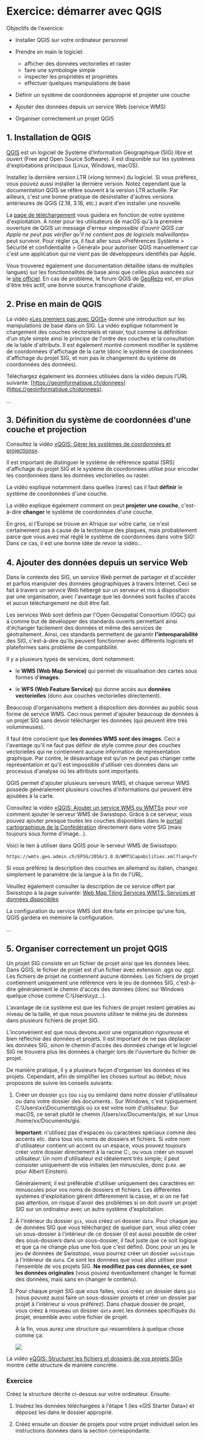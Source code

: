 # Exercice: démarrer avec QGIS

Objectifs de l'exercice:

- Installer QGIS sur votre ordinateur personnel

- Prendre en main le logiciel:
    - afficher des données vectorielles et raster
    - faire une symbologie simple
    - inspecter les propriétés et propriétés
    - effectuer quelques manipulations de base

- Définir un système de coordonnées approprié et projeter une couche

- Ajouter des données depuis un service Web (service WMS)

- Organiser correctement un projet QGIS


## 1. Installation de QGIS

[QGIS](https://qgis.org/) est un logiciel de Système d'Information Géographique (SIG) libre et ouvert (Free and Open Source Software). Il est disponible sur les systèmes d'exploitations principaux (Linux, Windows, macOS).

Installez la dernière version LTR («long terme») du logiciel. Si vous préférez, vous pouvez aussi installer la dernière version. Notez cependant que la documentation QGIS se réfère souvent à la version LTR actuelle. Par ailleurs, c'est une bonne pratique de désinstaller d'autres versions antérieures de QGIS (2.18, 3.16, etc.) avant d'en installer une nouvelle.

La [page de téléchargement](https://qgis.org/download/) vous guidera en fonction de votre système d'exploitation. À noter pour les utilisateurs de macOS qu'à la première ouverture de QGIS un message d'erreur *«impossible d'ouvrir QGIS car Apple ne peut pas vérifier qu'il ne contient pas de logiciels malveillants»* peut survenir. Pour régler ça, il faut aller sous «Préférences Système > Sécurité et confidentialité > Général» pour autoriser QGIS manuellement car c'est une application qui ne vient pas de développeurs identifiés par Apple.

Vous trouverez également une documentation détaillée (dans de multiples langues) sur les fonctionnalités de base ainsi que celles plus avancées sur le [site officiel](https://docs.qgis.org/3.34/fr/docs/index.html). En cas de problème, le forum QGIS de [GeoRezo](https://georezo.net/forum/viewforum.php?id=55) est, en plus d'être très actif, une bonne source francophone d'aide.


## 2. Prise en main de QGIS

La vidéo [«Les premiers pas avec QGIS»](https://youtu.be/1cEPEv934KE) donne une introduction sur les manipulations de base dans un SIG. La vidéo explique notamment le chargement des couches vectorielels et ratser, tout comme la définition d'un style simple ainsi le principe de l'ordre des couches et la consultation de la table d'attributs. Il est également montré comment modifier le système de coordonnées d'affichage de la carte (donc le système de coordonnées d'affichage du projet SIG, et non pas le changement du système de coordonnées des données).

Téléchargez également les données utilisées dans la vidéo depuis l'URL suivante: [https://geoinformatique.ch/donnees](https://geoinformatique.ch/donnees).


...


## 3. Définition du système de coordonnées d'une couche et projection

Consultez la vidéo [«QGIS: Gérer les systèmes de coordonnées et projections»](https://youtu.be/jqEdzv-WsLc).

Il est important de distinguer le système de référence spatial (SRS) d'affichage du projet SIG et le système de coordonnées utilisé pour encoder les coordonnées dans les données vectorielles ou raster.

La vidéo explique notamment dans quelles (rares) cas il faut **définir** le système de coordonnées d'une couche.

La vidéo explique également comment on peut **projeter une couche**, c'est-à-dire **changer** le système de coordonnées d'une couche.

En gros, si l'Europe se trouve en Afrique sur votre carte, ce n'est certainement pas à cause de la tectonique des plaques, mais probablement parce que vous avez mal réglé le système de coordonnées dans votre SIG! Dans ce cas, il est une bonne idée de revoir la vidéo...



## 4. Ajouter des données depuis un service Web

Dans le contexte des SIG, un service Web permet de partager et d'accéder et parfois manipuler des données géographiques à travers Internet. Ceci se fait à travers un service Web hébergé sur un serveur et mis à disposition par une organisation, avec l'avantage que les données sont faciles d'accès et aucun téléchargement ne doit être fait.

Les services Web sont définis par l'Open Geospatial Consortium (OGC) qui a comme but de développer des standards ouverts permettant ainsi d'échanger facilement des données et même des services de géotraitement. Ainsi, ces standards permettent de garantir **l'interoparabilité** des SIG, c'est-à-dire qu'ils peuvent fonctionner avec différents logiciels et plateformes sans problème de compatibilité.

Il y a plusieurs types de services, dont notamment:

- le **WMS (Web Map Service)** qui permet de visualisation des cartes sous formes d'**images**.

- le **WFS (Web Feature Service)** qui donne accès aux **données vectorielles** (donc aux couches vectorielles directement).

Beaucoup d'organisations mettent à disposition des données au public sous forme de service WMS. Ceci nous permet d'ajouter beaucoup de données à un projet SIG sans devoir télécharger les données (qui peuvent être très volumineuses).

Il faut être conscient que **les données WMS sont des images**. Ceci a l'avantage qu'il ne faut pas définir de style comme pour des couches vectorielles qui ne contiennent aucune information de représentation graphique. Par contre, le désavantage est qu'on ne peut pas changer cette représentation et qu'il est impossible d'utiliser ces données dans un processus d'analyse où les attributs sont importants.

QGIS permet d'ajouter plusieurs serveurs WMS, et chaque serveur WMS possède généralement plusieurs couches d'informations qui peuvent être ajoutées à la carte.

Consultez la vidéo [«QGIS: Ajouter un service WMS ou WMTS»](https://youtu.be/voNmaJE1HE4) pour voir comment ajouter le serveur WMS de Swisstopo. Grâce à ce serveur, vous pouvez ajouter presque toutes les couches disponibles dans le [portail cartographique de la Confédération](https://map.geo.admin.ch) directement dans votre SIG (mais toujours sous forme d'image...).

Voici le lien à utiliser dans QGIS pour le serveur WMS de Swisstopo:

```text
https://wmts.geo.admin.ch/EPSG/2056/1.0.0/WMTSCapabilities.xml?lang=fr
```

Si vous préférez la description des couches en allemand ou italien, changez simplement le paramètre de la langue à la fin de l'URL.

Veuillez également consulter la description de ce service offert par Swisstopo à la page suivante: 
[Web Map Tiling Services WMTS: Services et données disponibles](https://www.geo.admin.ch/fr/wmts-services-et-donnees-disponibles)

La configuration du service WMS doit être faite en principe qu'une fois, QGIS gardera en mémoire la configuration.


...


## 5. Organiser correctement un projet QGIS

Un projet SIG consiste en un fichier de projet ainsi que les données liées. Dans QGIS, le fichier de projet est d'un fichier avec extension .qgs ou .qgz. Les fichiers de projet ne contiennent aucune données. Les fichiers de projet contiennent uniquement une référence vers le jeu de données SIG, c'est-à-dire généralement le chemin d'accès des données (donc sur Windows quelque chose comme C:\Users\xyz\...).

L'avantage de ce système est que les fichiers de projet restent gérables au niveau de la taille, et que nous pouvons utiliser le même jeu de données dans plusieurs fichiers de projet SIG.

L’inconvénient est que nous devons avoir une organisation rigoureuse et bien réfléchie des données et projets. Il est important de ne pas déplacer les données SIG, sinon le chemin d'accès des données change et le logiciel SIG ne trouvera plus les données à charger lors de l'ouverture du fichier de projet.

De manière pratique, il y a plusieurs façon d'organiser les données et les projets. Cependant, afin de simplifier les choses surtout au début, nous proposons de suivre les conseils suivants:

1. Créer un dossier `gis` (ou `sig` ou similaire) dans notre dossier d'utilisateur ou dans votre dossier des documents.. Sur Windows, c'est typiquement C:\Users\xx\Documents\gis où xx est votre nom d'utilisateur. Sur macOS, ce serait plutôt le chemin /Users/xx/Documents/gis, et sur Linux /home/xx/Documents/gis.

   **Important**: n'utilisez pas d'espaces ou caractères spéciaux comme des accents etc. dans tous vos noms de dossiers et fichiers. Si votre nom d'utilisateur contient un accent ou un espace, vous pouvez toujours créer votre dossier directement à la racine C:\, ou vous créer un nouvel utilisateur. Un nom d'utilisateur est idéalement très simple; il peut consister uniquement de vos initiales (en minuscules, donc p.ex. ae pour Albert Einstein).

   Généralement, il est préférable d'utiliser uniquement des caractères en minuscules pour vos noms de dossiers et fichiers. Les différentes systèmes d'exploitation gèrent différemment la casse, et si on ne fait pas attention, on risque d'avoir des problèmes si on doit ouvrir un projet SIG sur un ordinateur avec un autre système d'exploitation.

2. À l'intérieur du dossier `gis`, vous créez un dossier `data`. Pour chaque jeu de données SIG que vous téléchargez de quelque part, vous allez créer un sous-dossier à l'intérieur de ce dossier (il est aussi possible de créer des sous-dossiers dans un sous-dossier, il faut juste que ce soit logique et que ça ne change plus une fois que c'est défini). Donc pour un jeu le jeu de données de Swisstopo, vous pourrez créer un dossier `swisstopo` à l'intérieur de `data`. Ce sont les données que vous allez utiliser pour l'ensemble de vos projets SIG. **Ne modifiez pas ces données, ce sont les données originales** (vous pouvez éventuellement changer le format des données, mais sans en changer le contenu).

3. Pour chaque projet SIG que vous faites, vous créez un dossier dans `gis` (vous pouvez aussi faire un sous-dossier projets et créer un dossier par projet à l'intérieur si vous préférez). Dans chaque dossier de projet, vous créez à nouveau un dossier `data` avec les données spécifiques du projet, ensemble avec votre fichier de projet.

   À la fin, vous aurez une structure qui ressemblera à quelque chose comme ça:

   ![](assets/structure-projets-sig-annot.png)


La vidéo [«QGIS: Structurer les fichiers et dossiers de vos projets SIG»](https://youtu.be/ROI3_h5cFvg) montre cette structure de manière concrète.


### Exercice

Créez la structure décrite ci-dessus sur votre ordinateur. Ensuite:

1. Insérez les données téléchargées à l'étape 1 (les «GIS Starter Data») et déposez les dans le dossier approprié.

2. Créez ensuite un dossier de projets pour votre projet individuel selon les instructions données dans la section correspondante.
